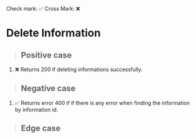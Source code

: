 Check mark: ✅
Cross Mark: ❌

# Delete Information

> ## Positive case
1. ❌ Returns 200 if deleting informations successfully.

> ## Negative case
1. ✅ Returns error 400 if if there is any error when finding the information by information id.

> ## Edge case